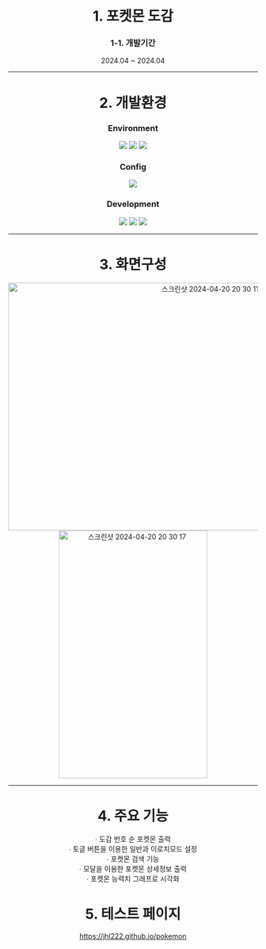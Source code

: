 <div align="center">
  
# 1. 포켓몬 도감
### 1-1. 개발기간

2024.04 ~ 2024.04

***

# 2. 개발환경

### Environment

<img src="https://img.shields.io/badge/Visual&nbsp;Studio&nbsp;Code-007ACC?style=flat-square&logo=VisualStudioCode&logoColor=white"/>
<img src="https://img.shields.io/badge/Git-F05032?style=flat-square&logo=Git&logoColor=white"/>
<img src="https://img.shields.io/badge/GitHub-181717?style=flat-square&logo=GitHub&logoColor=white"/>

### Config

<img src="https://img.shields.io/badge/NPM-CB3837?style=flat-square&logo=NPM&logoColor=white"/>

### Development

<img src="https://img.shields.io/badge/React-61DAFB?style=flat-square&logo=React&logoColor=white"/>
<img src="https://img.shields.io/badge/CSS3-1572B6?style=flat-square&logo=CSS3&logoColor=white"/>
<img src="https://img.shields.io/badge/JavaScript-F7DF1E?style=flat-square&logo=JavaScript&logoColor=white"/>

***

# 3. 화면구성


<img width="800" height="500" alt="스크린샷 2024-04-20 20 30 11" src="https://github.com/JHL222/pokemon/assets/160108023/0988454e-c1a9-4018-b96c-231767312410"><br/>
<img width="300" height="500" alt="스크린샷 2024-04-20 20 30 17" src="https://github.com/JHL222/pokemon/assets/160108023/fd978005-658d-459a-a604-1d967f65587c">






***

# 4. 주요 기능

∙ 도감 번호 순 포켓몬 출력<br/>
∙ 토글 버튼을 이용한 일반과 이로치모드 설정<br/>
∙ 포켓몬 검색 기능<br/>
∙ 모달을 이용한 포켓몬 상세정보 출력<br/>
∙ 포켓몬 능력치 그래프로 시각화<br/>

# 5. 테스트 페이지

https://jhl222.github.io/pokemon

</div>

